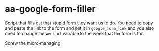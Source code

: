 # aa-google-form-filler

Script that fills out that stupid form they want us to do.
You need to copy and paste the link to the form and put it in `google_form_link` and you also need to change the `week_of` variable to the week that the form is for.

Screw the micro-managing
